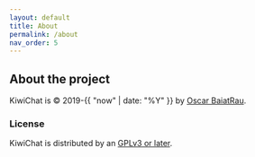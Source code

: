 ```yaml
---
layout: default
title: About
permalink: /about
nav_order: 5
---
```


## About the project

KiwiChat is &copy; 2019-{{ "now" | date: "%Y" }} by [Oscar BaiatRau](http://showchat.tk).

### License

KiwiChat is distributed by an [GPLv3 or later](http://www.gnu.org/licenses/gpl-3.0.html).
